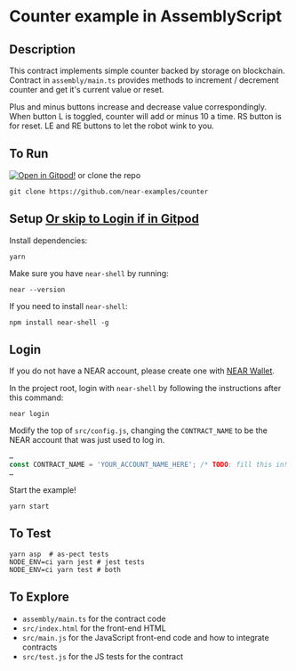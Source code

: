 # Counter example in AssemblyScript

## Description

This contract implements simple counter backed by storage on blockchain.
Contract in `assembly/main.ts` provides methods to increment / decrement counter and get it's current value or reset.

Plus and minus buttons increase and decrease value correspondingly. When button L is toggled, counter will add or minus 10 a time. RS button is for reset. LE and RE buttons to let the robot wink to you.

## To Run
[![Open in Gitpod!](https://gitpod.io/button/open-in-gitpod.svg)](https://gitpod.io/#https://github.com/near-examples/counter) or clone the repo

```
git clone https://github.com/near-examples/counter
```


## Setup [Or skip to Login if in Gitpod](#login)
Install dependencies:

```
yarn
```

Make sure you have `near-shell` by running:

```
near --version
```

If you need to install `near-shell`:

```
npm install near-shell -g
```

## Login
If you do not have a NEAR account, please create one with [NEAR Wallet](https://wallet.nearprotocol.com).

In the project root, login with `near-shell` by following the instructions after this command:

```
near login
```

Modify the top of `src/config.js`, changing the `CONTRACT_NAME` to be the NEAR account that was just used to log in.

```javascript
…
const CONTRACT_NAME = 'YOUR_ACCOUNT_NAME_HERE'; /* TODO: fill this in! */
…
```

Start the example!

```
yarn start
```

## To Test

```
yarn asp  # as-pect tests
NODE_ENV=ci yarn jest # jest tests
NODE_ENV=ci yarn test # both
```

## To Explore

- `assembly/main.ts` for the contract code
- `src/index.html` for the front-end HTML
- `src/main.js` for the JavaScript front-end code and how to integrate contracts
- `src/test.js` for the JS tests for the contract


